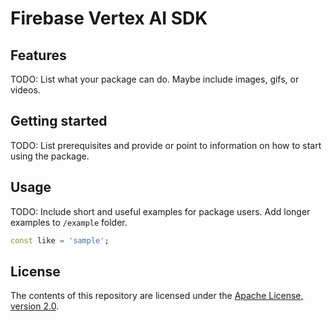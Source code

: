# Firebase Vertex AI SDK

## Features

TODO: List what your package can do. Maybe include images, gifs, or videos.

## Getting started

TODO: List prerequisites and provide or point to information on how to
start using the package.

## Usage

TODO: Include short and useful examples for package users. Add longer examples
to `/example` folder.

```dart
const like = 'sample';
```

## License

The contents of this repository are licensed under the
[Apache License, version 2.0](http://www.apache.org/licenses/LICENSE-2.0).

